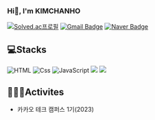 

### Hi👋, I'm KIMCHANHO

[![Solved.ac프로필](http://mazassumnida.wtf/api/mini/generate_badge?boj=nh0903)](https://solved.ac/nh0903) 
[![Gmail Badge](https://img.shields.io/badge/Gmail-EA4335?style=flat-square&logo=Gmail&logoColor=white&link=mailto:nh0903@pusan.ac.kr)](mailto:nh0903@pusan.ac.kr)
[![Naver Badge](https://img.shields.io/badge/Naver-03C75A?style=flat-square&logo=Naver&logoColor=white&link=mailto:qa0903@naver.com)](mailto:qa0903@naver.com)


## 💻Stacks

![HTML](https://img.shields.io/badge/HTML-E34F26?style=flat-square&logo=html5&logoColor=white) <img alt="Css" src ="https://img.shields.io/badge/CSS-1572B6.svg?&style=flat-square&logo=CSS3&logoColor=white"/> ![JavaScript](https://img.shields.io/badge/JavaScript-F7DF1E?style=flat-square&logo=javascript&logoColor=black) 
<img src="https://img.shields.io/badge/React-61DAFB?style=flat-square&logo=React&logoColor=white"> <img src="https://img.shields.io/badge/Python-3776AB?style=flat-square&logo=Python&logoColor=white">

## 🧑🏻‍💻Activites

+ 카카오 테크 캠퍼스 1기(2023)
